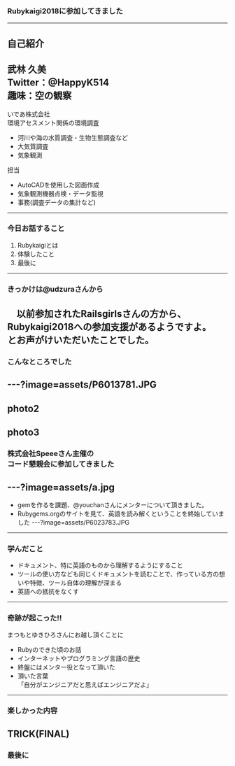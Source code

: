 ### Rubykaigi2018に参加してきました

---
自己紹介
---
武林 久美<br>
Twitter：@HappyK514<br>
趣味：空の観察<br>
---
いであ株式会社<br>
環境アセスメント関係の環境調査<br>
- 河川や海の水質調査・生物生態調査など
- 大気質調査
- 気象観測

担当
- AutoCADを使用した図面作成
- 気象観測機器点検・データ監視
- 事務(調査データの集計など)
---
### 今日お話すること
1. Rubykaigiとは
1. 体験したこと
1. 最後に
---
### きっかけは@udzuraさんから

　以前参加されたRailsgirlsさんの方から、<br>Rubykaigi2018への参加支援があるようですよ。<br>とお声がけいただいたことでした。
---
### こんなところでした
---?image=assets/P6013781.JPG
---
photo2
---
photo3
---
### 株式会社Speeeさん主催の<br>コード懇親会に参加してきました
---?image=assets/a.jpg
---
- gemを作るを課題、@youchanさんにメンターについて頂きました。
- Rubygems.orgのサイトを見て、英語を読み解くということを終始していました
---?image=assets/P6023783.JPG
---
### 学んだこと

- ドキュメント、特に英語のものから理解するようにすること
- ツールの使い方なども同じくドキュメントを読むことで、作っている方の想いや特徴、ツール自体の理解が深まる
- 英語への抵抗をなくす
---
### 奇跡が起こった!!

まつもとゆきひろさんにお越し頂くことに

- Rubyのできた頃のお話
- インターネットやプログラミング言語の歴史
- 終盤にはメンター役となって頂いた
- 頂いた言葉<br>
「自分がエンジニアだと思えばエンジニアだよ」
---
### 楽しかった内容

TRICK(FINAL)
---
### 最後に
